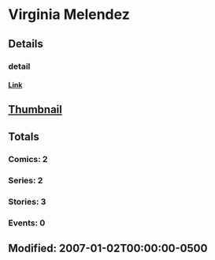 # Virginia  Melendez 
## Details
### detail
#### [Link](http://marvel.com/comics/creators/9979/virginia_melendez?utm_campaign=apiRef&utm_source=225578a89fc76f3d20fbffda5d17a88d)
## [Thumbnail](http://i.annihil.us/u/prod/marvel/i/mg/8/b0/4bb3cae705541.jpg)
## Totals
### Comics: 2
### Series: 2
### Stories: 3
### Events: 0
## Modified: 2007-01-02T00:00:00-0500